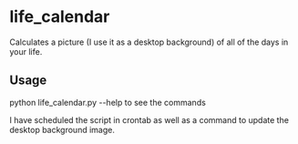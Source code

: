 # life_calendar

Calculates a picture (I use it as a desktop background) of all of the days in your life.

## Usage

python life_calendar.py --help to see the commands

I have scheduled the script in crontab as well as a command to update the desktop background image.